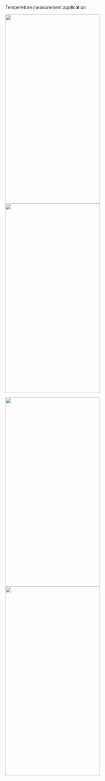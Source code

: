 Tempereture measurement application

<p float="left">
<img src="https://user-images.githubusercontent.com/106092123/181094164-dd40d4d9-f203-4cf5-9abe-3e52f6d6dba6.png" width="300" height="600" />
<img src="https://user-images.githubusercontent.com/106092123/181094292-6e53c39d-4705-4718-9543-7ddc6b4b6a5b.png" width="300" height="600" />
</p>

<p float="left">
<img src="https://user-images.githubusercontent.com/106092123/181094416-16a12a26-d4af-4d8d-a361-b254214f1266.png" width="300" height="600" />
<img src="https://user-images.githubusercontent.com/106092123/181094536-5c7cf549-42fc-4e6a-828e-fef7a1430794.png" width="300" height="600" />
</p>

